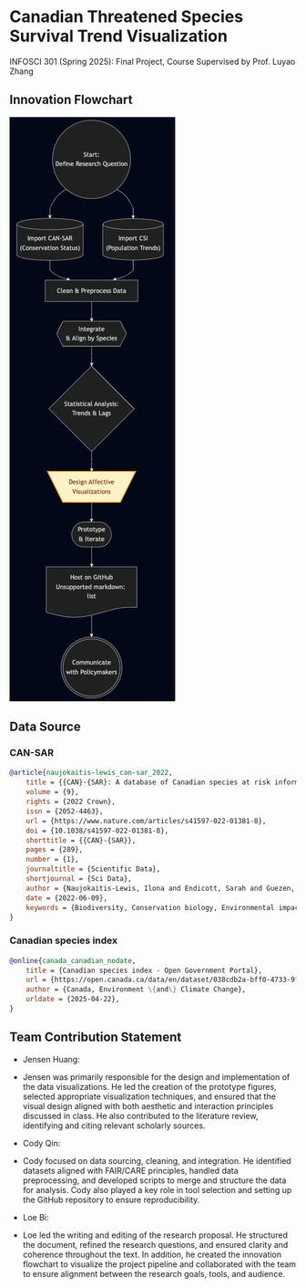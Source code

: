 # Canadian Threatened Species Survival Trend Visualization

INFOSCI 301 (Spring 2025): Final Project, Course Supervised by Prof. Luyao Zhang

## Innovation Flowchart

![Innovation Flowchart](./static/innovation_flowchart.png)

## Data Source

### CAN-SAR

```bib
@article{naujokaitis-lewis_can-sar_2022,
	title = {{CAN}-{SAR}: A database of Canadian species at risk information},
	volume = {9},
	rights = {2022 Crown},
	issn = {2052-4463},
	url = {https://www.nature.com/articles/s41597-022-01381-8},
	doi = {10.1038/s41597-022-01381-8},
	shorttitle = {{CAN}-{SAR}},
	pages = {289},
	number = {1},
	journaltitle = {Scientific Data},
	shortjournal = {Sci Data},
	author = {Naujokaitis-Lewis, Ilona and Endicott, Sarah and Guezen, Jessica M.},
	date = {2022-06-09},
	keywords = {Biodiversity, Conservation biology, Environmental impact},
}
```

### Canadian species index

```bib
@online{canada_canadian_nodate,
	title = {Canadian species index - Open Government Portal},
	url = {https://open.canada.ca/data/en/dataset/038cdb2a-bff0-4733-9f07-3b8cc6588e08},
	author = {Canada, Environment \{and\} Climate Change},
	urldate = {2025-04-22},
}
```

## Team Contribution Statement

- Jensen Huang:

- Jensen was primarily responsible for the design and implementation of the data visualizations. He led the creation of the prototype figures, selected appropriate visualization techniques, and ensured that the visual design aligned with both aesthetic and interaction principles discussed in class. He also contributed to the literature review, identifying and citing relevant scholarly sources.

- Cody Qin:

- Cody focused on data sourcing, cleaning, and integration. He identified datasets aligned with FAIR/CARE principles, handled data preprocessing, and developed scripts to merge and structure the data for analysis. Cody also played a key role in tool selection and setting up the GitHub repository to ensure reproducibility.

- Loe Bi:

- Loe led the writing and editing of the research proposal. He structured the document, refined the research questions, and ensured clarity and coherence throughout the text. In addition, he created the innovation flowchart to visualize the project pipeline and collaborated with the team to ensure alignment between the research goals, tools, and audience.
